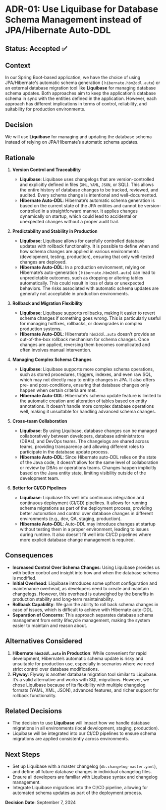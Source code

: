 # ADR-01: Use Liquibase for Database Schema Management instead of JPA/Hibernate Auto-DDL

## Status: Accepted ✅

## Context

In our Spring Boot-based application, we have the choice of using JPA/Hibernate's automatic schema generation (
`hibernate.hbm2ddl.auto`) or an external database migration tool like **Liquibase** for managing database schema
updates. Both approaches aim to keep the application’s database schema in sync with the entities defined in the
application. However, each approach has different implications in terms of control, reliability, and suitability for
production environments.

## Decision

We will use **Liquibase** for managing and updating the database schema instead of relying on JPA/Hibernate’s automatic
schema updates.

## Rationale

1. **Version Control and Traceability**
    - **Liquibase**: Liquibase uses changelogs that are version-controlled and explicitly defined in files (`XML`,
      `YAML`, `JSON`, or SQL). This allows the entire history of database changes to be tracked, reviewed, and audited.
      Every schema change is intentional and well-documented.
    - **Hibernate Auto-DDL**: Hibernate’s automatic schema generation is based on the current state of the JPA entities
      and cannot be version-controlled in a straightforward manner. It applies changes dynamically on startup, which
      could
      lead to accidental or unexpected changes without a proper audit trail.

2. **Predictability and Stability in Production**
    - **Liquibase**: Liquibase allows for carefully controlled database updates with rollback functionality. It is
      possible to define when and how schema changes are applied in various environments (development, testing,
      production), ensuring that only well-tested changes are deployed.
    - **Hibernate Auto-DDL**: In a production environment, relying on Hibernate’s auto-generation (
      `hibernate.hbm2ddl.auto`) can lead to unpredictable outcomes, such as dropping or altering tables automatically.
      This
      could result in loss of data or unexpected behaviors. The risks associated with automatic schema updates are
      generally not acceptable in production environments.

3. **Rollback and Migration Flexibility**
    - **Liquibase**: Liquibase supports rollbacks, making it easier to revert schema changes if something goes wrong.
      This is particularly useful for managing hotfixes, rollbacks, or downgrades in complex production systems.
    - **Hibernate Auto-DDL**: Hibernate’s `hbm2ddl.auto` doesn’t provide an out-of-the-box rollback mechanism for schema
      changes. Once changes are applied, reversing them becomes complicated and often involves manual intervention.

4. **Managing Complex Schema Changes**
    - **Liquibase**: Liquibase supports more complex schema operations, such as stored procedures, triggers, indexes,
      and
      even raw SQL, which may not directly map to entity changes in JPA. It also offers pre- and post-conditions,
      ensuring
      that database changes only happen when certain criteria are met.
    - **Hibernate Auto-DDL**: Hibernate’s schema update feature is limited to the automatic creation and alteration of
      tables based on entity annotations. It doesn’t handle more complex database operations well, making it unsuitable
      for
      handling advanced schema changes.

5. **Cross-team Collaboration**
    - **Liquibase**: By using Liquibase, database changes can be managed collaboratively between developers, database
      administrators (DBAs), and DevOps teams. The changelogs are shared across teams, providing transparency and
      allowing
      different roles to participate in the database update process.
    - **Hibernate Auto-DDL**: Since Hibernate auto-DDL relies on the state of the Java code, it doesn’t allow for the
      same level of collaboration or review by DBAs or operations teams. Changes happen implicitly based on the Java
      entity
      state, limiting visibility outside of the development team.

6. **Better for CI/CD Pipelines**
    - **Liquibase**: Liquibase fits well into continuous integration and continuous deployment (CI/CD) pipelines. It
      allows for running schema migrations as part of the deployment process, providing better automation and control
      over
      database changes in different environments (e.g., dev, QA, staging, production).
    - **Hibernate Auto-DDL**: Auto-DDL may introduce changes at startup without testing them in a proper environment,
      leading to issues during runtime. It also doesn’t fit well into CI/CD pipelines where more explicit database
      change
      management is required.

## Consequences

- **Increased Control Over Schema Changes**: Using Liquibase provides us with better control and insight into how and
  when the database schema is modified.
- **Initial Overhead**: Liquibase introduces some upfront configuration and maintenance overhead, as developers need to
  create and maintain changelogs. However, this overhead is outweighed by the benefits in production stability and
  long-term maintainability.
- **Rollback Capability**: We gain the ability to roll back schema changes in case of issues, which is difficult to
  achieve with Hibernate auto-DDL.
- **Separation of Concerns**: This approach separates database schema management from entity lifecycle management,
  making the system easier to maintain and reason about.

## Alternatives Considered

1. **Hibernate `hbm2ddl.auto` in Production**: While convenient for rapid development, Hibernate’s automatic schema
   update is risky and unsuitable for production use, especially in scenarios where we need strict control over database
   modifications.
2. **Flyway**: Flyway is another database migration tool similar to Liquibase. It’s a valid alternative and works with
   SQL migrations. However, we chose Liquibase because of its flexibility with multiple changelog formats (YAML, XML,
   JSON), advanced features, and richer support for rollback functionality.

## Related Decisions

- The decision to use **Liquibase** will impact how we handle database migrations in all environments (local
  development, staging, production).
- Liquibase will be integrated into our CI/CD pipelines to ensure schema migrations are applied consistently across
  environments.

## Next Steps

- Set up Liquibase with a master changelog (`db.changelog-master.yaml`), and define all future database changes in
  individual changelog files.
- Ensure all developers are familiar with Liquibase syntax and changelog management.
- Integrate Liquibase migrations into the CI/CD pipeline, allowing for automated schema updates as part of the
  deployment process.

**Decision Date**: September 7, 2024
